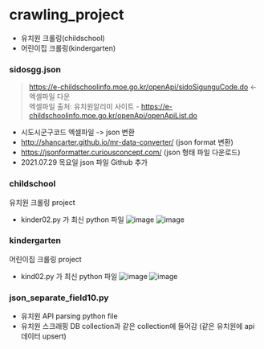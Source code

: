 # crawling_project
- 유치원 크롤링(childschool)
- 어린이집 크롤링(kindergarten)


### sidosgg.json 
 
> https://e-childschoolinfo.moe.go.kr/openApi/sidoSigunguCode.do  <- 엑셀파일 다운     
> 엑셀파일 출처: 유치원알리미 사이트 - https://e-childschoolinfo.moe.go.kr/openApi/openApiList.do
 - 시도시군구코드 엑셀파일 -> json 변환
 - http://shancarter.github.io/mr-data-converter/ (json format 변환)
 - https://jsonformatter.curiousconcept.com/ (json 형태 파일 다운로드)
 - 2021.07.29 목요일 json 파일 Github 추가


### childschool
유치원 크롤링 project
- kinder02.py 가 최신 python 파일
![image](https://user-images.githubusercontent.com/43459698/127446757-e9c075e5-948f-495b-84f4-b7321bf13ae0.png)
![image](https://user-images.githubusercontent.com/43459698/127446877-795672cd-917d-4f81-80d4-50ac24b7c161.png)


### kindergarten
어린이집 크롤링 project
- kind02.py 가 최신 python 파일
![image](https://user-images.githubusercontent.com/43459698/127446940-5c024ac9-37d4-4f59-83e0-364639d5daaa.png)
![image](https://user-images.githubusercontent.com/43459698/127447005-da5b6853-8af6-4666-8144-5c6c112a27a8.png)


### json_separate_field10.py
- 유치원 API parsing python file
- 유치원 스크래핑 DB collection과 같은 collection에 들어감 (같은 유치원에 api 데이터 upsert)
